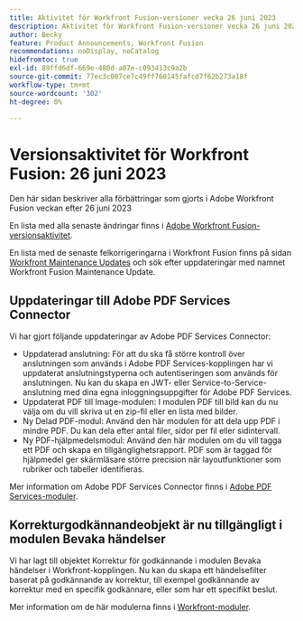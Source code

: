 ```yaml
---
title: Aktivitet för Workfront Fusion-versioner vecka 26 juni 2023
description: Aktivitet för Workfront Fusion-versioner vecka 26 juni 2023
author: Becky
feature: Product Announcements, Workfront Fusion
recommendations: noDisplay, noCatalog
hidefromtoc: true
exl-id: 89ffd6df-669e-480d-a07e-c093413c9a2b
source-git-commit: 77ec3c007ce7c49ff760145fafcd7f62b273a18f
workflow-type: tm+mt
source-wordcount: '302'
ht-degree: 0%

---
```


# Versionsaktivitet för Workfront Fusion: 26 juni 2023

Den här sidan beskriver alla förbättringar som gjorts i Adobe Workfront Fusion veckan efter 26 juni 2023

En lista med alla senaste ändringar finns i [Adobe Workfront Fusion-versionsaktivitet](/help/workfront-fusion/fusion-product-releases/fusion-release-activity.md).

En lista med de senaste felkorrigeringarna i Workfront Fusion finns på sidan [Workfront Maintenance Updates](https://experienceleague.adobe.com/docs/workfront-known-issues/releases/current-updates.html) och sök efter uppdateringar med namnet Workfront Fusion Maintenance Update.

## Uppdateringar till Adobe PDF Services Connector

Vi har gjort följande uppdateringar av Adobe PDF Services Connector:

* Uppdaterad anslutning: För att du ska få större kontroll över anslutningen som används i Adobe PDF Services-kopplingen har vi uppdaterat anslutningstyperna och autentiseringen som används för anslutningen. Nu kan du skapa en JWT- eller Service-to-Service-anslutning med dina egna inloggningsuppgifter för Adobe PDF Services.
* Uppdaterat PDF till Image-modulen: I modulen PDF till bild kan du nu välja om du vill skriva ut en zip-fil eller en lista med bilder.
* Ny Delad PDF-modul: Använd den här modulen för att dela upp PDF i mindre PDF. Du kan dela efter antal filer, sidor per fil eller sidintervall.
* Ny PDF-hjälpmedelsmodul: Använd den här modulen om du vill tagga ett PDF och skapa en tillgänglighetsrapport. PDF som är taggad för hjälpmedel ger skärmläsare större precision när layoutfunktioner som rubriker och tabeller identifieras.

Mer information om Adobe PDF Services Connector finns i [Adobe PDF Services-moduler](/help/workfront-fusion/references/apps-and-modules/adobe-connectors/pdf-modules.md).

## Korrekturgodkännandeobjekt är nu tillgängligt i modulen Bevaka händelser

Vi har lagt till objektet Korrektur för godkännande i modulen Bevaka händelser i Workfront-kopplingen. Nu kan du skapa ett händelsefilter baserat på godkännande av korrektur, till exempel godkännande av korrektur med en specifik godkännare, eller som har ett specifikt beslut.

Mer information om de här modulerna finns i [Workfront-moduler](/help/workfront-fusion/references/apps-and-modules/adobe-connectors/workfront-modules.md).
